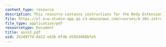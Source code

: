 ```yaml
---
content_type: resource
description: This resource contains instructions for the Body Extension assignment.
file: https://ol-ocw-studio-app-qa.s3.amazonaws.com/courses/4-301-introduction-to-the-visual-arts-spring-2007/2b248f7d8a22e43b0f4bd192d468bfe5_assn2.pdf
file_type: application/pdf
resourcetype: Document
title: assn2.pdf
uid: 2b248f7d-8a22-e43b-0f4b-d192d468bfe5
---
```

